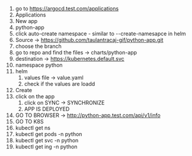 1. go to https://argocd.test.com/applications
2. Applications
3. New app
4. python-app
5. click auto-create namespace - similar to --create-namesapce in helm
6. Source -> https://github.com/taulantracaj-gif/python-app.git
7. choose the branch
8. go to repo and find the files -> charts/python-app
9. destination -> https://kubernetes.default.svc
10. namespace python
11. helm
    1. values file -> value.yaml
    2. check if the values are loadd
12. Create
13. click on the app
    1. click on SYNC -> SYNCHRONIZE
    2. APP IS DEPLOYED
14. GO TO BROWSER -> http://python-app.test.com/api/v1/info
15. GO TO K8S
   1. kubectl get ns
   2. kubectl get pods -n python
   3.  kubectl get svc -n python
   4.  kubectl get ing -n python
